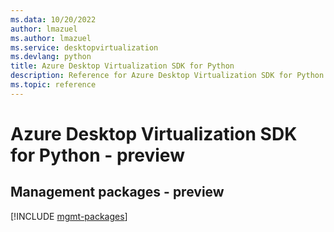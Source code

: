 ```yaml
---
ms.data: 10/20/2022
author: lmazuel
ms.author: lmazuel
ms.service: desktopvirtualization
ms.devlang: python
title: Azure Desktop Virtualization SDK for Python
description: Reference for Azure Desktop Virtualization SDK for Python
ms.topic: reference
---
```

# Azure Desktop Virtualization SDK for Python - preview

## Management packages - preview
[!INCLUDE [mgmt-packages](desktop-virtualization-mgmt-index.md)]